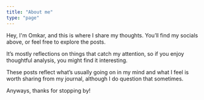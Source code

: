 ```yaml
---
title: "About me"
type: "page"
---
```


Hey, I'm Omkar, and this is where I share my thoughts. You’ll find my socials above, or feel free to explore the posts.

It’s mostly reflections on things that catch my attention, so if you enjoy thoughtful analysis, you might find it interesting.

These posts reflect what’s usually going on in my mind and what I feel is worth sharing from my journal, although I do question that sometimes.

Anyways, thanks for stopping by!

